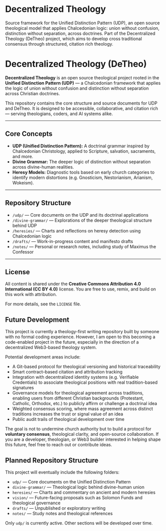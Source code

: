 # Decentralized Theology
Source framework for the Unified Distinction Pattern (UDP), an open source theological model that applies Chalcedonian logic: union without confusion, distinction without separation, across doctrines. Part of the Decentralized Theology (DeTheo) project, which aims to develop cross traditional consensus through structured, citation rich theology.

# Decentralized Theology (DeTheo)

**Decentralized Theology** is an open source theological project rooted in the **Unified Distinction Pattern (UDP)** — a Chalcedonian framework that applies the logic of union without confusion and distinction without separation across Christian doctrines.

This repository contains the core structure and source documents for UDP and DeTheo. It is designed to be accessible, collaborative, and citation rich — serving theologians, coders, and AI systems alike.

---

## Core Concepts

- **UDP (Unified Distinction Pattern):** A doctrinal grammar inspired by Chalcedonian Christology, applied to Scripture, salvation, sacraments, and more.
- **Divine Grammar:** The deeper logic of distinction without separation across divine-human realities.
- **Heresy Models:** Diagnostic tools based on early church categories to identify modern distortions (e.g. Gnosticism, Nestorianism, Arianism, Wokeism).

---

## Repository Structure

- `/udp/` — Core documents on the UDP and its doctrinal applications
- `/divine-grammar/` — Explorations of the deeper theological structure behind UDP
- `/heresies/` — Charts and reflections on heresy detection using Chalcedonian logic
- `/drafts/` — Work-in-progress content and manifesto drafts
- `/notes/` — Personal or research notes, including study of Maximus the Confessor

---

## License

All content is shared under the **Creative Commons Attribution 4.0 International (CC BY 4.0)** license. You are free to use, remix, and build on this work with attribution.

For more details, see the `LICENSE` file.

## Future Development

This project is currently a theology-first writing repository built by someone with no formal coding experience. However, I am open to this becoming a code-enabled project in the future, especially in the direction of a decentralized Web3-based theology system.

Potential development areas include:

- A Git-based protocol for theological versioning and historical traceability
- Smart contract–based citation and attribution tracking
- Integration with decentralized identity systems (e.g. Verifiable Credentials) to associate theological positions with real tradition-based signatures
- Governance models for theological agreement across traditions, enabling users from different Christian backgrounds (Protestant, Catholic, Orthodox, etc.) to publicly affirm or challenge a doctrinal idea
- Weighted consensus scoring, where mass agreement across distinct traditions increases the trust or signal value of an idea
- Public audit trails of theological development over time

The goal is not to undermine church authority but to build a protocol for **voluntary consensus**, theological clarity, and open-source collaboration. If you are a developer, theologian, or Web3 builder interested in helping shape this future, feel free to reach out or contribute ideas.

## Planned Repository Structure
This project will eventually include the following folders:

- `udp/` — Core documents on the Unified Distinction Pattern
- `divine-grammar/` — Theological logic behind divine-human union
- `heresies/` — Charts and commentary on ancient and modern heresies
- `vision/` — Future-facing proposals such as Solomon Funds and theological governance
- `drafts/` — Unpublished or exploratory writing
- `notes/` — Study notes and theological references

Only `udp/` is currently active. Other sections will be developed over time.

